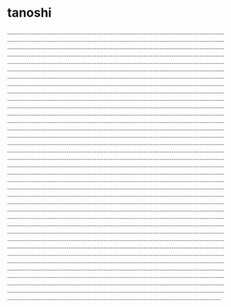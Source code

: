 # tanoshi

..........................................................................................................................................................................................................................................................................................................................................................................................................................................................................................................................................................................................................................................................................................................................................................................................................................................................................................................................................................................................................................................................................................................................................................................................................................................................................................................................................................................................................................................................................................................................................................................................................................................................................................................................................................................................................................................................................................................................................................................................................................................................................................................................................................................................................................................................................................................................................................................................................................................................................................................................................................................................................................................................................................................................................................................................................................................................................................................................................................................................................................................................................................................................................................................................................................................................................................................................................................................................................................................................................................................................................................................................................................................................................................................................................................................................................................................................................................................................................................................................................................................................................................................................................................................................................................................................................................................................................................................................................................................................................................................................................................................................................................................................................................................................................................................